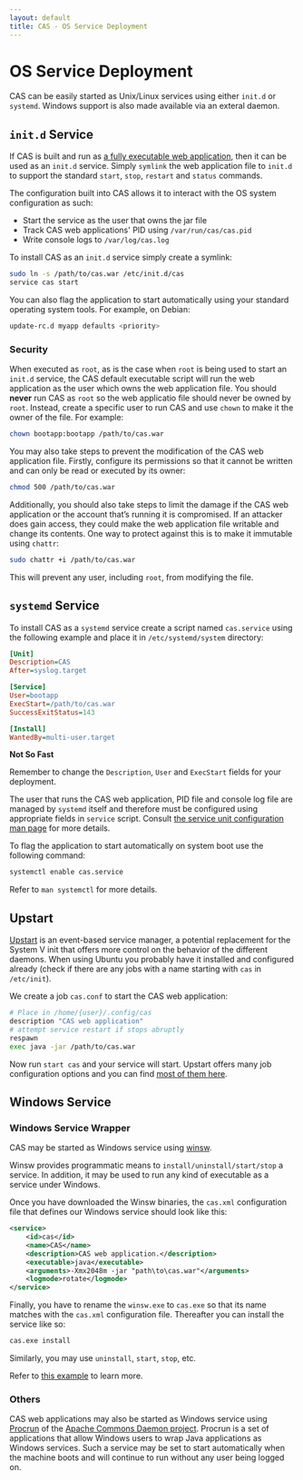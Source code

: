 ```yaml
---
layout: default
title: CAS - OS Service Deployment
---
```


# OS Service Deployment

CAS can be easily started as Unix/Linux services using either `init.d` or `systemd`. Windows support is also made available via an exteral daemon.

## `init.d` Service

If CAS is built and run as [a fully executable web application](Configuring-Servlet-Container.html), then it can be used as an `init.d` service. Simply `symlink` the web application file to `init.d` to support the standard `start`, `stop`, `restart` and `status` commands.

The configuration built into CAS allows it to interact with the OS system configuration as such:

- Start the service as the user that owns the jar file
- Track CAS web applications' PID using `/var/run/cas/cas.pid`
- Write console logs to `/var/log/cas.log`

To install CAS as an `init.d` service simply create a symlink:

```bash
sudo ln -s /path/to/cas.war /etc/init.d/cas
service cas start
```

You can also flag the application to start automatically using your standard operating system tools. For example, on Debian:

```bash
update-rc.d myapp defaults <priority>
```

### Security

When executed as `root`, as is the case when `root` is being used to start an `init.d` service, the CAS default executable script will run the web application as the user which owns the web application file. You should **never** run CAS as `root` so the web applicatio file should never be owned by `root`. Instead, create a specific user to run CAS and use `chown` to make it the owner of the file. For example:

```bash
chown bootapp:bootapp /path/to/cas.war
```

You may also take steps to prevent the modification of the CAS web application file. Firstly, configure its permissions so that it cannot be written and can only be read or executed by its owner:

```bash
chmod 500 /path/to/cas.war
```

Additionally, you should also take steps to limit the damage if the CAS web application or the account that’s running it is compromised. If an attacker does gain access, they could make the web application file writable and change its contents. One way to protect against this is to make it immutable using `chattr`:

```bash
sudo chattr +i /path/to/cas.war
```

This will prevent any user, including `root`, from modifying the file.

## `systemd` Service

To install CAS as a `systemd` service create a script named `cas.service` using the following example and place it in `/etc/systemd/system` directory:

```ini
[Unit]
Description=CAS
After=syslog.target

[Service]
User=bootapp
ExecStart=/path/to/cas.war
SuccessExitStatus=143

[Install]
WantedBy=multi-user.target
```

<div class="alert alert-info"><strong>Not So Fast</strong><p>Remember to change the <code>Description</code>, <code>User</code> and <code>ExecStart</code> fields for your deployment.</p></div>

The user that runs the CAS web application, PID file and console log file are managed by `systemd` itself and therefore must be configured using appropriate fields in `service` script. Consult [the service unit configuration man page](https://www.freedesktop.org/software/systemd/man/systemd.service.html) for more details.

To flag the application to start automatically on system boot use the following command:

```bash
systemctl enable cas.service
```

Refer to `man systemctl` for more details.

## Upstart

[Upstart](http://upstart.ubuntu.com/) is an event-based service manager, a potential replacement for the System V init that offers more control on the behavior of the different daemons. When using Ubuntu you probably have it installed and configured already (check if there are any jobs with a name starting with `cas` in `/etc/init`).

We create a job `cas.conf` to start the CAS web application:

```bash
# Place in /home/{user}/.config/cas
description "CAS web application"
# attempt service restart if stops abruptly
respawn
exec java -jar /path/to/cas.war
```

Now run `start cas` and your service will start. Upstart offers many job configuration options and you can find [most of them here](http://upstart.ubuntu.com/cookbook/).

## Windows Service

### Windows Service Wrapper

CAS may be started as Windows service using [winsw](https://github.com/kohsuke/winsw). 

Winsw provides programmatic means to `install/uninstall/start/stop` a service. In addition, it may be used to run any kind of executable as a service under Windows.

Once you have downloaded the Winsw binaries, the `cas.xml` configuration file that defines our Windows service should look like this:

```xml
<service>
    <id>cas</id>
    <name>CAS</name>
    <description>CAS web application.</description>
    <executable>java</executable>
    <arguments>-Xmx2048m -jar "path\to\cas.war"</arguments>
    <logmode>rotate</logmode>
</service>
```

Finally, you have to rename the `winsw.exe` to `cas.exe` so that its name matches with the `cas.xml` configuration file. Thereafter you can install the service like so:

```bash
cas.exe install
```

Similarly, you may use `uninstall`, `start`, `stop`, etc.

Refer to [this example](https://github.com/snicoll-scratches/spring-boot-daemon) to learn more.

### Others

CAS web applications may also be started as Windows service using [Procrun](http://commons.apache.org/proper/commons-daemon/procrun.html) of the [Apache Commons Daemon project](http://commons.apache.org/daemon/index.html). Procrun is a set of applications that allow Windows users to wrap Java applications as Windows services. Such a service may be set to start automatically when the machine boots and will continue to run without any user being logged on.
